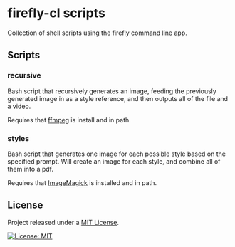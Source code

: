 # firefly-cl scripts

Collection of shell scripts using the firefly command line app.

## Scripts

### recursive

Bash script that recursively generates an image, feeding the previously generated image in as a style reference, and then outputs all of the file and a video.

Requires that [ffmpeg](https://ffmpeg.org/) is install and in path.

### styles

Bash script that generates one image for each possible style based on the specified prompt. Will create an image for each style, and combine all of them into a pdf.

Requires that [ImageMagick](https://imagemagick.org/index.php) is installed and in path.

## License

Project released under a [MIT License](LICENSE.md).

[![License: MIT](https://img.shields.io/badge/License-MIT-orange.svg)](LICENSE.md)
